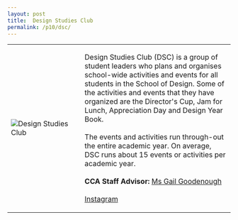 ```yaml
---
layout: post
title:  Design Studies Club
permalink: /p10/dsc/
---
```


<div>
    <table>
        <tr>
            <td style="width:33%"><image src="{{site.baseurl}}/images/CCA_DSC.jpg" style="display:block;margin-left:auto;margin-right:auto;" alt="Design Studies Club"></image></td>
            <td>
                <p>
                    Design Studies Club (DSC) is a group of student leaders who plans and organises school-wide activities and events for all students in the School of Design. Some of the activities and events that they have organized are the Director's Cup, Jam for Lunch, Appreciation Day and Design Year Book.<br>
                    <br>
                    The events and activities run through-out the entire academic year. On average, DSC runs about 15 events or activities per academic year.<br>
                    <br>
                    <b>CCA Staff Advisor:</b> <a href="mailto:gailg@tp.edu.sg">Ms Gail Goodenough</a><br>
                    <br>
                    <a href="https://www.instagram.com/designstudiesclub">Instagram</a>
                </p>
            </td>
        </tr>
    </table>
</div>